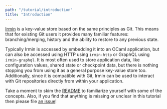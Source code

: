 ```yaml
---
path: "/tutorial/introduction"
title: "Introduction"
---
```


[Irmin] is a key-value store based on the same principles as Git. This means
that for existing Git users it provides many familiar features:
branching/merging, history and the ability to restore to any previous state.

Typically Irmin is accessed by embedding it into an OCaml application, but can
also be accessed using HTTP using `irmin-http` or GraphQL using `irmin-graphql`.
It is most often used to store application data, like configuration values,
shared state or checkpoint data, but there is nothing stopping you from using it
as a general purpose key-value store too. Additionally, since it is compatible
with Git, Irmin can be used to interact with Git repositories directly from
within your application.

Take a moment to skim the [README][irmin-readme] to familiarize yourself with
some of the concepts. Also, if you find that anything is missing or unclear in
this tutorial then please file [an issue][irmin-issues]!

<!-- prettier-ignore-start -->
[irmin]: https://github.com/mirage/irmin
[irmin-issues]: https://github.com/tarides/irmin.io/issues
[irmin-readme]: https://github.com/mirage/irmin/blob/master/README.md
<!-- prettier-ignore-end -->
